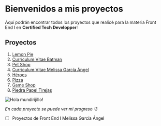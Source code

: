﻿# Bienvenidos a mis proyectos

Aquí podrán encontrar todos los proyectos que realicé para la materia Front End I en **Certified Tech Developper**!


## Proyectos

 1. [Lemon Pie](https://melodeux.github.io/FrontEndI/1LemonPie/ "Web") 
 2. [Currículum Vitae Batman](https://melodeux.github.io/FrontEndI/2CurriculumBruceWayne "Web")
 3. [Pet Shop](https://melodeux.github.io/FrontEndI/3PetShop "Web")
 4. [Currículum Vitae Melissa García Ángel](https://melodeux.github.io/FrontEndI/4MiCurriculum "Web")
 5. [Héroes](https://melodeux.github.io/FrontEndI/5Heroes "Web")
 6. [Pizza](https://melodeux.github.io/FrontEndI/6Pizza "Web")
 7. [Game Shop](https://melodeux.github.io/FrontEndI/7GameShop "Web")
 8. [Piedra Papel Tirejas](https://melodeux.github.io/FrontEndI/PiedraPapelTijerasVersionPobre "Web")


![Hola mundirijillo!](https://static.wixstatic.com/media/5fa17a_15ac4cbf640e435087b32ceeeb8a6857~mv2.gif)

*En cada proyecto se puede ver mi progreso :3*

>  

- [ ] Proyectos de Front End I Melissa García Ángel
